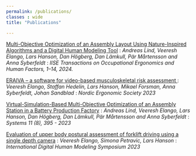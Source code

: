 ```yaml
---
permalink: /publications/
classes : wide
title: "Publications"

---
```

[Multi-Objective Optimization of an Assembly Layout Using Nature-Inspired Algorithms and a Digital Human Modeling Tool](https://www.tandfonline.com/doi/full/10.1080/24725838.2024.2362726)
:   *Andreas Lind, Veeresh Elango, Lars Hanson, Dan Högberg, Dan Lämkull, Pär Mårtensson and Anna Syberfeldt*
:   *IISE Transactions on Occupational Ergonomics and Human Factors, 1–14, 2024.*


[ERAIVA – a software for video-based musculoskeletal risk assessment  ](https://drive.google.com/file/d/1j_0a90WEldquzQxDIQYBlJ5pIPeUR6dF/view?usp=drive_link)
:   *Veeresh Elango, Staffan Hedelin, Lars Hanson, Mikael Forsman, Anna Syberfeldt, Johan Sandblad*
:   *Nordic Ergonomic Society 2023*


[Virtual-Simulation-Based Multi-Objective Optimization of an Assembly Station in a Battery Production Factory](https://www.mdpi.com/2079-8954/11/8/395)
:   *Andreas Lind, Veeresh Elango, Lars Hanson, Dan Högberg, Dan Lämkull, Pär Mårtensson and Anna Syberfeldt*
:   *Systems 11 (8), 395 - 2023*

[Evaluation of upper body postural assessment of forklift driving using a single depth camera](https://pubs.lib.uiowa.edu/dhm/article/id/31780/)
:   *Veeresh Elango, Simona Petravic, Lars Hanson*
:   *International Digital Human Modeling Symposium 2023*



